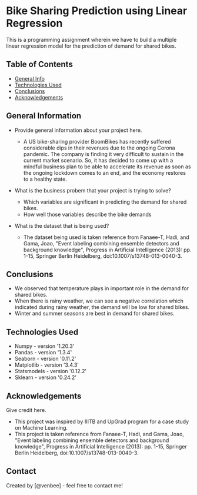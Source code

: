 # Bike Sharing Prediction using Linear Regression
This is a programming assignment wherein we have to build a multiple linear regression model for the prediction of demand for shared bikes.

## Table of Contents
* [General Info](#general-information)
* [Technologies Used](#technologies-used)
* [Conclusions](#conclusions)
* [Acknowledgements](#acknowledgements)

## General Information
- Provide general information about your project here.
    - A US bike-sharing provider BoomBikes has recently suffered considerable dips in their revenues due to the ongoing Corona pandemic. The company is finding it very difficult to sustain in the current market scenario. So, it has decided to come up with a mindful business plan to be able to accelerate its revenue as soon as the ongoing lockdown comes to an end, and the economy restores to a healthy state. 

- What is the business probem that your project is trying to solve?
    - Which variables are significant in predicting the demand for shared bikes.
    - How well those variables describe the bike demands

- What is the dataset that is being used?
    - The dataset being used is taken reference from Fanaee-T, Hadi, and Gama, Joao, "Event labeling combining ensemble detectors and background knowledge", Progress in Artificial Intelligence (2013): pp. 1-15, Springer Berlin Heidelberg, doi:10.1007/s13748-013-0040-3.

## Conclusions
- We observed that temperature plays in important role in the demand for shared bikes.
- When there is rainy weather, we can see a negative correlation which indicated during rainy weather, the demand will be low for shared bikes.
- Winter and summer seasons are best in demand for shared bikes.

## Technologies Used
- Numpy         - version '1.20.3'
- Pandas        - version '1.3.4'
- Seaborn       - version '0.11.2'
- Matplotlib    - version '3.4.3'
- Statsmodels   - version '0.12.2'
- Sklearn       - version '0.24.2'

## Acknowledgements
Give credit here.
- This project was inspired by IIITB and UpGrad program for a case study on Machine Learning.
- This project is taken reference from Fanaee-T, Hadi, and Gama, Joao, "Event labeling combining ensemble detectors and background knowledge", Progress in Artificial Intelligence (2013): pp. 1-15, Springer Berlin Heidelberg, doi:10.1007/s13748-013-0040-3.

## Contact
Created by [@venbee] - feel free to contact me!
